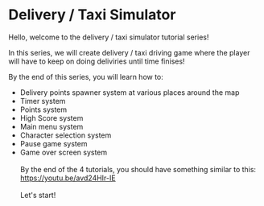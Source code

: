 # Delivery / Taxi Simulator

Hello, welcome to the delivery / taxi simulator tutorial series!

In this series, we will create delivery / taxi driving game where the player will have to keep on doing deliviries until time finises!

By the end of this series, you will learn how to:

- Delivery points spawner system at various places around the map
- Timer system
- Points system
- High Score system
- Main menu system
- Character selection system
- Pause game system
- Game over screen system
<br/><br/>
By the end of the 4 tutorials, you should have something similar to this:
https://youtu.be/avd24HIr-IE
<br/><br/>
Let's start!
